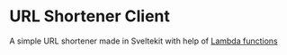 # URL Shortener Client

A simple URL shortener made in Sveltekit with help of [Lambda functions](https://github.com/moreSalt/url-shortener)
